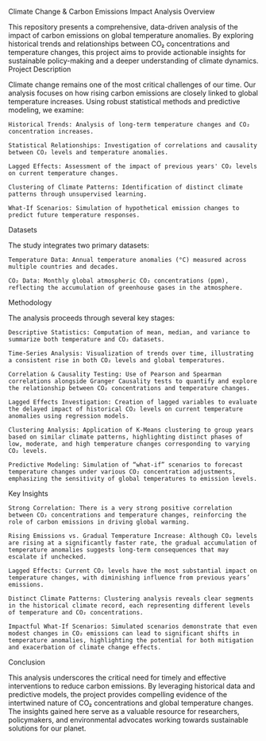 Climate Change & Carbon Emissions Impact Analysis
Overview

This repository presents a comprehensive, data-driven analysis of the impact of carbon emissions on global temperature anomalies. By exploring historical trends and relationships between CO₂ concentrations and temperature changes, this project aims to provide actionable insights for sustainable policy-making and a deeper understanding of climate dynamics.
Project Description

Climate change remains one of the most critical challenges of our time. Our analysis focuses on how rising carbon emissions are closely linked to global temperature increases. Using robust statistical methods and predictive modeling, we examine:

    Historical Trends: Analysis of long-term temperature changes and CO₂ concentration increases.

    Statistical Relationships: Investigation of correlations and causality between CO₂ levels and temperature anomalies.

    Lagged Effects: Assessment of the impact of previous years' CO₂ levels on current temperature changes.

    Clustering of Climate Patterns: Identification of distinct climate patterns through unsupervised learning.

    What-If Scenarios: Simulation of hypothetical emission changes to predict future temperature responses.

Datasets

The study integrates two primary datasets:

    Temperature Data: Annual temperature anomalies (°C) measured across multiple countries and decades.

    CO₂ Data: Monthly global atmospheric CO₂ concentrations (ppm), reflecting the accumulation of greenhouse gases in the atmosphere.

Methodology

The analysis proceeds through several key stages:

    Descriptive Statistics: Computation of mean, median, and variance to summarize both temperature and CO₂ datasets.

    Time-Series Analysis: Visualization of trends over time, illustrating a consistent rise in both CO₂ levels and global temperatures.

    Correlation & Causality Testing: Use of Pearson and Spearman correlations alongside Granger Causality tests to quantify and explore the relationship between CO₂ concentrations and temperature changes.

    Lagged Effects Investigation: Creation of lagged variables to evaluate the delayed impact of historical CO₂ levels on current temperature anomalies using regression models.

    Clustering Analysis: Application of K-Means clustering to group years based on similar climate patterns, highlighting distinct phases of low, moderate, and high temperature changes corresponding to varying CO₂ levels.

    Predictive Modeling: Simulation of “what-if” scenarios to forecast temperature changes under various CO₂ concentration adjustments, emphasizing the sensitivity of global temperatures to emission levels.

Key Insights

    Strong Correlation: There is a very strong positive correlation between CO₂ concentrations and temperature changes, reinforcing the role of carbon emissions in driving global warming.

    Rising Emissions vs. Gradual Temperature Increase: Although CO₂ levels are rising at a significantly faster rate, the gradual accumulation of temperature anomalies suggests long-term consequences that may escalate if unchecked.

    Lagged Effects: Current CO₂ levels have the most substantial impact on temperature changes, with diminishing influence from previous years’ emissions.

    Distinct Climate Patterns: Clustering analysis reveals clear segments in the historical climate record, each representing different levels of temperature and CO₂ concentrations.

    Impactful What-If Scenarios: Simulated scenarios demonstrate that even modest changes in CO₂ emissions can lead to significant shifts in temperature anomalies, highlighting the potential for both mitigation and exacerbation of climate change effects.

Conclusion

This analysis underscores the critical need for timely and effective interventions to reduce carbon emissions. By leveraging historical data and predictive models, the project provides compelling evidence of the intertwined nature of CO₂ concentrations and global temperature changes. The insights gained here serve as a valuable resource for researchers, policymakers, and environmental advocates working towards sustainable solutions for our planet.

